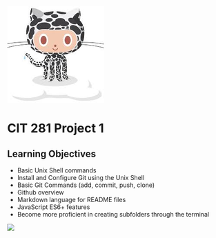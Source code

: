 ![](p1/images/githubOctocat.jpg)

# CIT 281 Project 1

## Learning Objectives

- Basic Unix Shell commands
- Install and Configure Git using the Unix Shell
- Basic Git Commands (add, commit, push, clone)
- Github overview
- Markdown language for README files
- JavaScript ES6+ features
- Become more proficient in creating subfolders through the terminal

![](https://pages.uoregon.edu/rtobin/281/)
